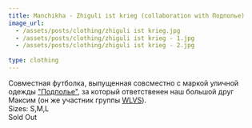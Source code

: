```yaml
---
title: Manchikha - Zhiguli ist krieg (collaboration with Подполье)
image_url:
  - /assets/posts/clothing/zhiguli ist krieg.jpg
  - /assets/posts/clothing/zhiguli ist krieg - 1.jpg
  - /assets/posts/clothing/zhiguli ist krieg - 2.jpg
  
type: clothing
---
```

Совместная футболка, выпущенная совсместно с маркой уличной одежды <a href="https://vk.com/podpol63">"Подполье"</a>, за который ответственен наш большой друг Максим (он же участник группы <a href="https://wlvs.bandcamp.com/">WLVS</a>). <br>
Sizes: S,M,L <br> 
Sold Out
